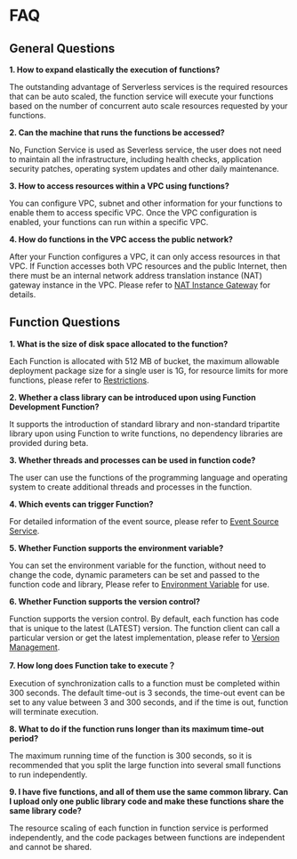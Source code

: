 # FAQ

## General Questions

**1. How to expand elastically the execution of functions?**

The outstanding advantage of Serverless services is the required resources that can be auto scaled, the function service will execute your functions based on the number of concurrent auto scale resources requested by your functions.

 

**2. Can the machine that runs the functions be accessed?**

No, Function Service is used as Severless service, the user does not need to maintain all the infrastructure, including health checks, application security patches, operating system updates and other daily maintenance.

 

**3. How to access resources within a VPC using functions?**

You can configure VPC, subnet and other information for your functions to enable them to access specific VPC. Once the VPC configuration is enabled, your functions can run within a specific VPC.

 

**4. How do functions in the VPC access the public network?**

After your Function configures a VPC, it can only access resources in that VPC. If Function accesses both VPC resources and the public Internet, then there must be an internal network address translation instance (NAT) gateway instance in the VPC. Please refer to [NAT Instance Gateway](https://docs.jdcloud.com/en/virtual-private-cloud/nat-instance-gateway) for details.

 

## Function Questions

**1. What is the size of disk space allocated to the function?**

Each Function is allocated with 512 MB of bucket, the maximum allowable deployment package size for a single user is 1G, for resource limits for more functions, please refer to [Restrictions](Introduction/Restrictions.md).

 

**2. Whether a class library can be introduced upon using Function Development Function?**

It supports the introduction of standard library and non-standard tripartite library upon using Function to write functions, no dependency libraries are provided during beta.

 

**3. Whether threads and processes can be used in function code?**

The user can use the functions of the programming language and operating system to create additional threads and processes in the function.

 

**4. Which events can trigger Function?**

For detailed information of the event source, please refer to [Event Source Service](Operation-Guide/invokefunction/triggermanagement/eventsourceservice/eventsource-service.md).

 

**5. Whether Function supports the environment variable?**

You can set the environment variable for the function, without need to change the code, dynamic parameters can be set and passed to the function code and library, Please refer to [Environment Variable](Operation-Guide/ENV-variable.md) for use.

 

**6. Whether Function supports the version control?**

Function supports the version control. By default, each function has code that is unique to the latest (LATEST) version. The function client can call a particular version or get the latest implementation, please refer to [Version Management](Operation-Guide/version-management/manegement.md).

 

**7. How long does Function take to execute？**

Execution of synchronization calls to a function must be completed within 300 seconds. The default time-out is 3 seconds, the time-out event can be set to any value between 3 and 300 seconds, and if the time is out, function will terminate execution.

 

**8. What to do if the function runs longer than its maximum time-out period?**

The maximum running time of the function is 300 seconds, so it is recommended that you split the large function into several small functions to run independently.

 
**9. I have five functions, and all of them use the same common library. Can I upload only one public library code and make these functions share the same library code?**

The resource scaling of each function in function service is performed independently, and the code packages between functions are independent and cannot be shared.
